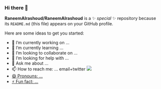 ### Hi there 👋


**RaneemAlrashoud/RaneemAlrashoud** is a ✨ _special_ ✨ repository because its `README.md` (this file) appears on your GitHub profile.

Here are some ideas to get you started:

- 🔭 I’m currently working on ...
- 🌱 I’m currently learning ...
- 👯 I’m looking to collaborate on ...
- 🤔 I’m looking for help with ...
- 💬 Ask me about ...
- 📫 How to reach me: ...
  email+twitter
   <a href="https://twitter.com/intent/follow?screen_name=raneemalrashoud&tw_p=followbutton">
  <img src="https://img.shields.io/twitter/follow/raneemalrashoud?label=%40raneemalrashoud&style=social">
- 😄 Pronouns: ...
- ⚡ Fun fact: ...

